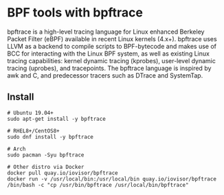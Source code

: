 # BPF tools with bpftrace

bpftrace is a high-level tracing language for Linux enhanced Berkeley Packet Filter (eBPF) available in recent Linux kernels (4.x+). bpftrace uses LLVM as a backend to compile scripts to BPF-bytecode and makes use of BCC for interacting with the Linux BPF system, as well as existing Linux tracing capabilities: kernel dynamic tracing (kprobes), user-level dynamic tracing (uprobes), and tracepoints. The bpftrace language is inspired by awk and C, and predecessor tracers such as DTrace and SystemTap.

## Install

```shell
# Ubuntu 19.04+
sudo apt-get install -y bpftrace

# RHEL8+/CentOS8+
sudo dnf install -y bpftrace

# Arch
sudo pacman -Syu bpftrace

# Other distro via Docker
docker pull quay.io/iovisor/bpftrace
docker run -v /usr/local/bin:/usr/local/bin quay.io/iovisor/bpftrace /bin/bash -c "cp /usr/bin/bpftrace /usr/local/bin/bpftrace"
```